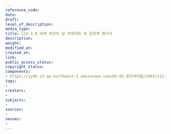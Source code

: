 ```yaml
---
reference_code: 
date: 
draft: 
level_of_description: 
media_type: 
title: 112-3.8 세계 여성의 날 투쟁대회 및 문화제 평가서
description: 
weight: 
modified_at: 
created_at: 
link: 
public_access_status: 
copyright_status: 
components:
- https://jydh.s3.ap-northeast-2.amazonaws.com/RG-01-중앙여대협/2002/112-3.8+세계+여성의+날+투쟁대회+및+문화제+평가서.pdf
tags:
- 
creators:
- 
subjects:
- 
sources:
- 
venues:
- 
---
```

